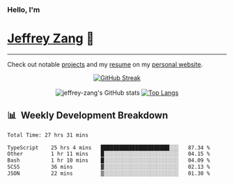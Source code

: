 
### Hello, I'm 
# [Jeffrey Zang](https://www.linkedin.com/in/jeffreyzang/) 🦀

---

Check out notable [projects](https://jeffz.dev/projects) and my [resume](https://jeffz.dev/resume) on my [personal website](https://jeffz.dev/).

<div align = 'center'>

[![GitHub Streak](https://github-readme-streak-stats.herokuapp.com/?user=jeffrey-zang&theme=tokyonight)](https://git.io/streak-stats)
<br></br>
![jeffrey-zang's GitHub stats](https://github-readme-stats.vercel.app/api?username=jeffrey-zang&show_icons=true&theme=tokyonight&hide_rank=true&hide=stars) 
[![Top Langs](https://github-readme-stats.vercel.app/api/top-langs/?username=jeffrey-zang&hide=ShaderLab,HLSL&layout=compact&theme=tokyonight)](https://github.com/anuraghazra/github-readme-stats)

</div>

## 📊 &nbsp;Weekly Development Breakdown
<!--START_SECTION:waka-->

```txt
Total Time: 27 hrs 31 mins

TypeScript    25 hrs 4 mins   ██████████████████████░░░   87.34 %
Other         1 hr 11 mins    █░░░░░░░░░░░░░░░░░░░░░░░░   04.15 %
Bash          1 hr 10 mins    █░░░░░░░░░░░░░░░░░░░░░░░░   04.09 %
SCSS          36 mins         ▓░░░░░░░░░░░░░░░░░░░░░░░░   02.13 %
JSON          22 mins         ▒░░░░░░░░░░░░░░░░░░░░░░░░   01.30 %
```

<!--END_SECTION:waka-->

